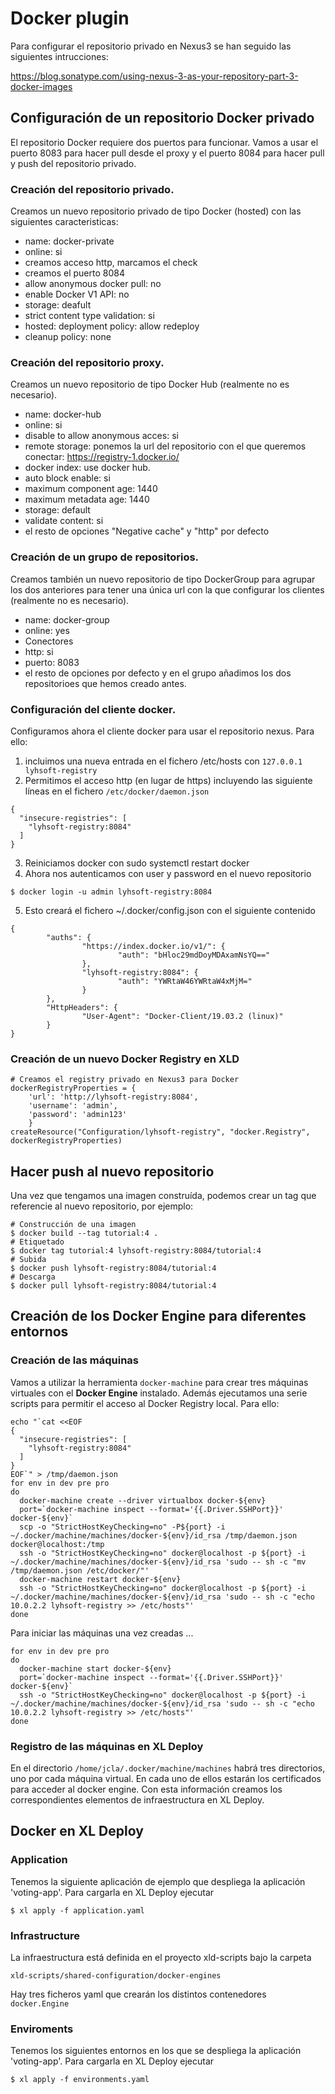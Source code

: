 # Docker plugin

Para configurar el repositorio privado en Nexus3 se han seguido las siguientes intrucciones:

https://blog.sonatype.com/using-nexus-3-as-your-repository-part-3-docker-images

## Configuración de un repositorio Docker privado
El repositorio Docker requiere dos puertos para funcionar. Vamos a usar el puerto 8083 para hacer pull desde el proxy y el puerto 8084 para hacer pull y push del repositorio privado.

### Creación del repositorio privado.
Creamos un nuevo repositorio privado de tipo Docker (hosted) con las siguientes caracteristicas:

* name: docker-private
* online: si
* creamos acceso http, marcamos el check
* creamos el puerto 8084
* allow anonymous docker pull: no
* enable Docker V1 API: no
* storage: deafult
* strict content type validation: si
* hosted: deployment policy: allow redeploy
* cleanup policy: none

### Creación del repositorio proxy.
Creamos un nuevo repositorio de tipo Docker Hub (realmente no es necesario).

* name: docker-hub
* online: si
* disable to allow anonymous acces: si
* remote storage: ponemos la url del repositorio con el que queremos conectar: https://registry-1.docker.io/
* docker index: use docker hub.
* auto block enable: si
* maximum component age: 1440
* maximum metadata age: 1440
* storage: default
* validate content: si
* el resto de opciones "Negative cache" y "http" por defecto

### Creación de un grupo de repositorios.
Creamos también un nuevo repositorio de tipo DockerGroup para agrupar los dos anteriores para tener una única url con la que configurar los clientes (realmente no es necesario).

* name: docker-group
* online: yes
* Conectores
* http: si
* puerto: 8083
* el resto de opciones por defecto y en el grupo añadimos los dos repositorioes que hemos creado antes.

### Configuración del cliente docker.
Configuramos ahora el cliente docker para usar el repositorio nexus. Para ello:

1. incluimos una nueva entrada en el fichero /etc/hosts con `127.0.0.1 lyhsoft-registry`
2. Permitimos el acceso http (en lugar de https) incluyendo las siguiente líneas en el fichero `/etc/docker/daemon.json`
```
{
  "insecure-registries": [
    "lyhsoft-registry:8084"
  ]
}
```
3. Reiniciamos docker con sudo systemctl restart docker
4. Ahora nos autenticamos con user y password en el nuevo repositorio
```
$ docker login -u admin lyhsoft-registry:8084
```
5. Esto creará el fichero ~/.docker/config.json con el siguiente contenido
```
{
        "auths": {
                "https://index.docker.io/v1/": {
                        "auth": "bHloc29mdDoyMDAxamNsYQ=="
                },
                "lyhsoft-registry:8084": {
                        "auth": "YWRtaW46YWRtaW4xMjM="
                }
        },
        "HttpHeaders": {
                "User-Agent": "Docker-Client/19.03.2 (linux)"
        }
}
```

### Creación de un nuevo Docker Registry en XLD
```
# Creamos el registry privado en Nexus3 para Docker
dockerRegistryProperties = {
    'url': 'http://lyhsoft-registry:8084',
    'username': 'admin',
    'password': 'admin123'
    }
createResource("Configuration/lyhsoft-registry", "docker.Registry", dockerRegistryProperties)
```

## Hacer push al nuevo repositorio
Una vez que tengamos una imagen construída, podemos crear un tag que referencie al nuevo repositorio, por ejemplo:
```
# Construcción de una imagen
$ docker build --tag tutorial:4 .
# Etiquetado
$ docker tag tutorial:4 lyhsoft-registry:8084/tutorial:4
# Subida
$ docker push lyhsoft-registry:8084/tutorial:4
# Descarga
$ docker pull lyhsoft-registry:8084/tutorial:4
```

## Creación de los Docker Engine para diferentes entornos

### Creación de las máquinas

Vamos a utilizar la herramienta `docker-machine` para crear tres máquinas virtuales con el **Docker Engine** instalado. Además ejecutamos una serie scripts para permitir el acceso al Docker Registry local. Para ello:
```
echo "`cat <<EOF
{
  "insecure-registries": [
    "lyhsoft-registry:8084"
  ]
}
EOF`" > /tmp/daemon.json
for env in dev pre pro
do
  docker-machine create --driver virtualbox docker-${env}
  port=`docker-machine inspect --format='{{.Driver.SSHPort}}' docker-${env}`
  scp -o "StrictHostKeyChecking=no" -P${port} -i ~/.docker/machine/machines/docker-${env}/id_rsa /tmp/daemon.json docker@localhost:/tmp
  ssh -o "StrictHostKeyChecking=no" docker@localhost -p ${port} -i ~/.docker/machine/machines/docker-${env}/id_rsa 'sudo -- sh -c "mv /tmp/daemon.json /etc/docker/"'
  docker-machine restart docker-${env}
  ssh -o "StrictHostKeyChecking=no" docker@localhost -p ${port} -i ~/.docker/machine/machines/docker-${env}/id_rsa 'sudo -- sh -c "echo 10.0.2.2 lyhsoft-registry >> /etc/hosts"'
done
```
Para iniciar las máquinas una vez creadas ...
```
for env in dev pre pro
do
  docker-machine start docker-${env}
  port=`docker-machine inspect --format='{{.Driver.SSHPort}}' docker-${env}`
  ssh -o "StrictHostKeyChecking=no" docker@localhost -p ${port} -i ~/.docker/machine/machines/docker-${env}/id_rsa 'sudo -- sh -c "echo 10.0.2.2 lyhsoft-registry >> /etc/hosts"'
done
```

### Registro de las máquinas en XL Deploy
En el directorio `/home/jcla/.docker/machine/machines` habrá tres directorios, uno por cada máquina virtual. En cada uno de ellos estarán los certificados para acceder al docker engine. Con esta información creamos los correspondientes elementos de infraestructura en XL Deploy.

## Docker en XL Deploy

### Application
Tenemos la siguiente aplicación de ejemplo que despliega la aplicación 'voting-app'. Para cargarla en XL Deploy ejecutar
```
$ xl apply -f application.yaml
```

### Infrastructure
La infraestructura está definida en el proyecto xld-scripts bajo la carpeta
```
xld-scripts/shared-configuration/docker-engines
```
Hay tres ficheros yaml que crearán los distintos contenedores `docker.Engine`

### Enviroments
Tenemos los siguientes entornos en los que se despliega la aplicación 'voting-app'. Para cargarla en XL Deploy ejecutar
```
$ xl apply -f environments.yaml
```